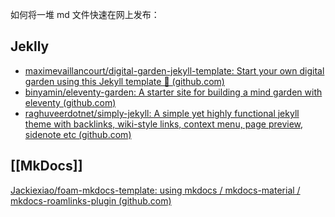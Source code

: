 
如何将一堆 md 文件快速在网上发布：

## Jeklly

- [maximevaillancourt/digital-garden-jekyll-template: Start your own digital garden using this Jekyll template 🌱 (github.com)](https://github.com/maximevaillancourt/digital-garden-jekyll-template)
- [binyamin/eleventy-garden: A starter site for building a mind garden with eleventy (github.com)](https://github.com/binyamin/eleventy-garden)
- [raghuveerdotnet/simply-jekyll: A simple yet highly functional jekyll theme with backlinks, wiki-style links, context menu, page preview, sidenote etc (github.com)](https://github.com/raghuveerdotnet/simply-jekyll)

## [[MkDocs]]

[Jackiexiao/foam-mkdocs-template: using mkdocs / mkdocs-material / mkdocs-roamlinks-plugin (github.com)](https://github.com/Jackiexiao/foam-mkdocs-template)